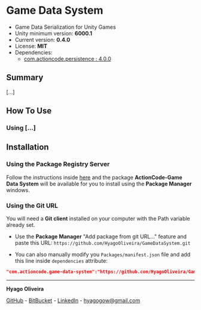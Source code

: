 # Game Data System

* Game Data Serialization for Unity Games
* Unity minimum version: **6000.1**
* Current version: **0.4.0**
* License: **MIT**
* Dependencies:
	- [com.actioncode.persistence : 4.0.0](https://github.com/HyagoOliveira/Persistence/tree/4.0.0/)

## Summary

[...]

## How To Use

### Using [...]

## Installation

### Using the Package Registry Server

Follow the instructions inside [here](https://cutt.ly/ukvj1c8) and the package **ActionCode-Game Data System** 
will be available for you to install using the **Package Manager** windows.

### Using the Git URL

You will need a **Git client** installed on your computer with the Path variable already set. 

- Use the **Package Manager** "Add package from git URL..." feature and paste this URL: `https://github.com/HyagoOliveira/GameDataSystem.git`

- You can also manually modify you `Packages/manifest.json` file and add this line inside `dependencies` attribute: 

```json
"com.actioncode.game-data-system":"https://github.com/HyagoOliveira/GameDataSystem.git"
```

---

**Hyago Oliveira**

[GitHub](https://github.com/HyagoOliveira) -
[BitBucket](https://bitbucket.org/HyagoGow/) -
[LinkedIn](https://www.linkedin.com/in/hyago-oliveira/) -
<hyagogow@gmail.com>